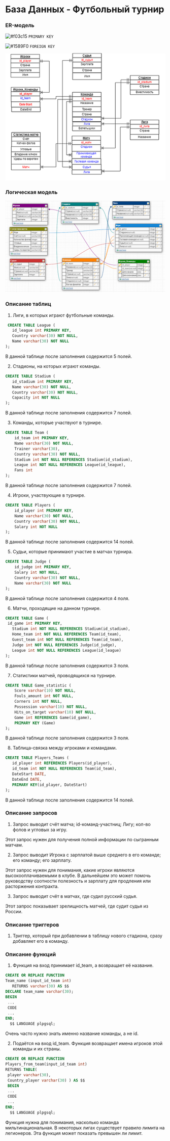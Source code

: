# База Данных - Футбольный турнир

### ER-модель


![#f03c15](https://placehold.it/15/f03c15/000000?text=+) `PRIMARY KEY`

![#1589F0](https://placehold.it/15/1589F0/000000?text=+) `FOREIGN KEY`

![Screenshot](ER-model.png)

### Логическая модель

![Screenshot](LogicModel.PNG)

### Описание таблиц
 1. Лиги, в которых играют футбольные команды.
   
 ```SQL
  CREATE TABLE League (
	id_league int PRIMARY KEY,
	Country varchar(30) NOT NULL,
	Name varchar(30) NOT NULL
);
```
 В данной таблице после заполнения содержится 5 полей.
 
 2. Стадионы, на которых играют команды.
 
 ```SQL
 CREATE TABLE Stadium (
	id_stadium int PRIMARY KEY,
	Name varchar(30) NOT NULL,
	Country varchar(30) NOT NULL,
	Capacity int NOT NULL
);
```
 В данной таблице после заполнения содержится 7 полей.
 
 3. Команды, которые участвуют в турнире.
 
```SQL
CREATE TABLE Team (
	id_team int PRIMARY KEY,
	Name varchar(30) NOT NULL,
	Trainer varchar(30),
	Country varchar(30) NOT NULL,
	Stadium int NOT NULL REFERENCES Stadium(id_stadium),
	League int NOT NULL REFERENCES League(id_league),
	Fans int
);
```

В данной таблице после заполнения содержится 7 полей.
 
 4. Игроки, участвующие в турнире.
 
```SQL
CREATE TABLE Players (
	id_player int PRIMARY KEY,
	Name varchar(30) NOT NULL,
	Country varchar(30) NOT NULL,
	Salary int NOT NULL
);
```
В данной таблице после заполнения содержится 14 полей.
 
 5. Судьи, которые принимают участие в матчах турнира.

```SQL
CREATE TABLE Judge (
	id_judge int PRIMARY KEY,
	Salary int NOT NULL,
	Country varchar(30) NOT NULL,
	Name varchar(30) NOT NULL
);
```
В данной таблице после заполнения содержится 4 поля.
 
 6. Матчи, проходящие на данном турнире.
 
 ```SQL
 CREATE TABLE Game (
  id_game int PRIMARY KEY,
	Stadium int NOT NULL REFERENCES Stadium(id_stadium),
	Home_team int NOT NULL REFERENCES Team(id_team),
	Guest_team int NOT NULL REFERENCES Team(id_team),
	Judge int NOT NULL REFERENCES Judge(id_judge),
	League int NOT NULL REFERENCES League(id_league)
);
```
В данной таблице после заполнения содержится 3 поля.

 7. Статистики матчей, проводящихся на турнире.
 
```SQL
CREATE TABLE Game_statistic (
	Score varchar(10) NOT NULL,
	Fouls_amount int NOT NULL,
	Corners int NOT NULL,
	Possession varchar(10) NOT NULL,
	Hits_on_target varchar(10) NOT NULL,
	Game int REFERENCES Game(id_game),
	PRIMARY KEY (Game)
);
```
В данной таблице после заполнения содержится 3 поля.

 8. Таблица-связка между игроками и командами.
 
 ```SQL
 CREATE TABLE Players_Teams (
	id_player int REFERENCES Players(id_player),
	id_team int NOT NULL REFERENCES Team(id_team),
	DateStart DATE,
	DateEnd DATE,
	PRIMARY KEY(id_player, DateStart)
);
```
В данной таблице после заполнения содержится 14 полей.

### Описание запросов
 
 1. Запрос выводит счёт матча; id-команд-участниц; Лигу; кол-во фолов и угловых за игру.
 
 Этот запрос нужен для получения полной информации по сыгранным матчам.
 
 2. Запрос выводит Игрока с зарплатой выше среднего в его команде; его команду; его зарплату.
 
 Этот запрос нужен для понимания, какие игроки являются высокооплачиваемыми в клубе. 
 В дальнейшем это может помочь руководству соотности полезность и зарплату для продления
 или расторжения контракта.
 
 3. Запрос выводит счёт в матчах, где судил русский судья.
 
 Этот запрос показывает зрелищность матчей, где судит судья из России.

### Описание триггеров

 1. Триггер, который при добавлении в таблицу нового стадиона, сразу добавляет его в команду.
 
 ### Описание функций 
 
 1.  Функция на вход принимает id_team, а возвращает её название.
 
 ```SQL
 CREATE OR REPLACE FUNCTION
Team_name (input_id_team int)
	RETURNS varchar(30) AS $$
 DECLARE team_name varchar(30);
 BEGIN
  ...
  CODE
  ...
 END;
   $$ LANGUAGE plpgsql;
```
 
 Очень часто нужно знать именно название команды, а не id.
 
 2.  Подаётся на вход id_team. Функция возвращает имена игроков этой команды и их страны.
 
 ```SQL
 CREATE OR REPLACE FUNCTION
Players_from_team(input_id_team int)
RETURNS TABLE(
  player varchar(30),
  Country_player varchar(30) ) AS $$
  BEGIN
  ...
  CODE
  ...
 END;
   $$ LANGUAGE plpgsql;
 ```
 
 Функция нужна для понимания, насколько команда мильтинациональная. В некоторых лигах
 существует правило лимита на легионеров. Эта функция может показать превышен ли лимит.
